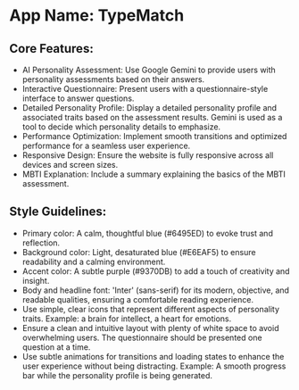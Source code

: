 # **App Name**: TypeMatch

## Core Features:

- AI Personality Assessment: Use Google Gemini to provide users with personality assessments based on their answers.
- Interactive Questionnaire: Present users with a questionnaire-style interface to answer questions.
- Detailed Personality Profile: Display a detailed personality profile and associated traits based on the assessment results. Gemini is used as a tool to decide which personality details to emphasize.
- Performance Optimization: Implement smooth transitions and optimized performance for a seamless user experience.
- Responsive Design: Ensure the website is fully responsive across all devices and screen sizes.
- MBTI Explanation: Include a summary explaining the basics of the MBTI assessment.

## Style Guidelines:

- Primary color: A calm, thoughtful blue (#6495ED) to evoke trust and reflection.
- Background color: Light, desaturated blue (#E6EAF5) to ensure readability and a calming environment.
- Accent color: A subtle purple (#9370DB) to add a touch of creativity and insight.
- Body and headline font: 'Inter' (sans-serif) for its modern, objective, and readable qualities, ensuring a comfortable reading experience.
- Use simple, clear icons that represent different aspects of personality traits. Example: a brain for intellect, a heart for emotions.
- Ensure a clean and intuitive layout with plenty of white space to avoid overwhelming users. The questionnaire should be presented one question at a time.
- Use subtle animations for transitions and loading states to enhance the user experience without being distracting. Example: A smooth progress bar while the personality profile is being generated.